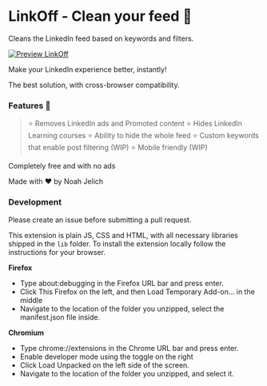 # LinkOff - Clean your feed 🧹

Cleans the LinkedIn feed based on keywords and filters.

[![Preview LinkOff](https://j.gifs.com/4QE44n.gif)](https://www.youtube.com/watch?v=rGQneD68f1w)

Make your LinkedIn experience better, instantly!

The best solution, with cross-browser compatibility.

### Features 🚀

>⭐️ Removes LinkedIn ads and Promoted content
>⭐️ Hides LinkedIn Learning courses
>⭐️ Ability to hide the whole feed
>⭐️ Custom keywords that enable post filtering (WIP)
>⭐️ Mobile friendly (WIP)

Completely free and with no ads

Made with ❤️ by Noah Jelich

### Development

Please create an issue before submitting a pull request.

This extension is plain JS, CSS and HTML, with all necessary libraries shipped in the `lib` folder. To install the extension locally follow the instructions for your browser.

**Firefox**

 * Type about:debugging in the Firefox URL bar and press enter.
 * Click This Firefox on the left, and then Load Temporary Add-on... in the middle
 * Navigate to the location of the folder you unzipped, select the manifest.json file inside.

**Chromium**

 * Type chrome://extensions in the Chrome URL bar and press enter.
 * Enable developer mode using the toggle on the right
 * Click Load Unpacked on the left side of the screen.
 * Navigate to the location of the folder you unzipped, and select it.
